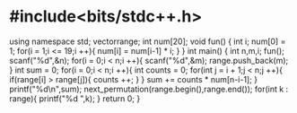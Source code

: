 # #include<bits/stdc++.h>
using namespace std;
vector<int>range;
int num[20];
void fun()
{
    int i;
    num[0] = 1;
    for(i = 1;i <= 19;i ++){
        num[i] = num[i-1] * i;
    }
}
int main()
{
    int n,m,i;
    fun();
    scanf("%d",&n);
    for(i = 0;i < n;i ++){
        scanf("%d",&m);
        range.push_back(m);
    }
    int sum = 0;
    for(i = 0;i < n;i ++){
        int counts = 0;
        for(int j = i + 1;j < n;j ++){
            if(range[i] > range[j]){
                counts  ++;
            }
        }
        sum += counts * num[n-i-1];
    }
    printf("%d\n",sum);
    next_permutation(range.begin(),range.end());
    for(int k : range){
        printf("%d ",k);
    }
    return 0;
}
